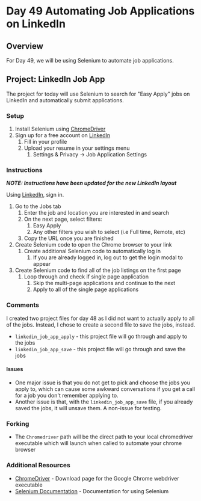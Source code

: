 # Day 49 Automating Job Applications on LinkedIn

## Overview

For Day 49, we will be using Selenium to automate job applications.

## Project: LinkedIn Job App

The project for today will use Selenium to search for "Easy Apply" jobs on LinkedIn and automatically submit applications.

### Setup

1. Install Selenium using [ChromeDriver](https://chromedriver.chromium.org/downloads)
2. Sign up for a free account on [LinkedIn](http://www.linkedin.com)
   1. Fill in your profile
   2. Upload your resume in your settings menu
      1. Settings & Privacy → Job Application Settings

### Instructions

***NOTE: Instructions have been updated for the new LinkedIn layout***

Using [LinkedIn](http://www.linkedin.com), sign in.

   1. Go to the Jobs tab
      1. Enter the job and location you are interested in and search
      2. On the next page, select filters:
         1. Easy Apply
         2. Any other filters you wish to select (i.e Full time, Remote, etc)
      3. Copy the URL once you are finished
   2. Create Selenium code to open the Chrome browser to your link
      1. Create additional Selenium code to automatically log in
         1. If you are already logged in, log out to get the login modal to appear
   3. Create Selenium code to find all of the job listings on the first page
      1. Loop through and check if single page application
         1. Skip the multi-page applications and continue to the next
         2. Apply to all of the single page applications

### Comments

I created two project files for day 48 as I did not want to actually apply to all of the jobs. Instead, I chose to create a second file to save the jobs, instead.

- `linkedin_job_app_apply` - this project file will go through and apply to the jobs
- `linkedin_job_app_save` - this project file will go through and save the jobs

#### Issues

- One major issue is that you do not get to pick and choose the jobs you apply to, which can cause some awkward conversations if you get a call for a job you don't remember applying to.
- Another issue is that, with the `linkedin_job_app_save` file, if you already saved the jobs, it will unsave them. A non-issue for testing.

### Forking

- The `Chromedriver` path will be the direct path to your local chromedriver executable which will launch when called to automate your chrome browser

### Additional Resources

- [ChromeDriver](https://chromedriver.chromium.org/downloads) - Download page for the Google Chrome webdriver executable
- [Selenium Documentation](https://selenium-python.readthedocs.io/) - Documentation for using Selenium
